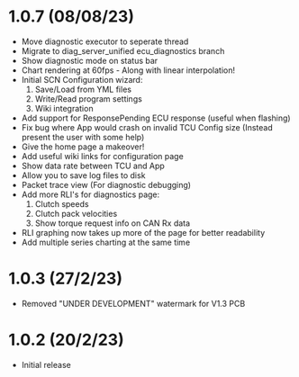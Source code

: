 # 1.0.7 (08/08/23)
* Move diagnostic executor to seperate thread
* Migrate to diag_server_unified ecu_diagnostics branch
* Show diagnostic mode on status bar
* Chart rendering at 60fps - Along with linear interpolation!
* Initial SCN Configuration wizard:
    1. Save/Load from YML files
    2. Write/Read program settings
    3. Wiki integration
* Add support for ResponsePending ECU response (useful when flashing)
* Fix bug where App would crash on invalid TCU Config size (Instead present the user with some help)
* Give the home page a makeover!
* Add useful wiki links for configuration page
* Show data rate between TCU and App
* Allow you to save log files to disk
* Packet trace view (For diagnostic debugging)
* Add more RLI's for diagnostics page:
    1. Clutch speeds
    2. Clutch pack velocities
    3. Show torque request info on CAN Rx data
* RLI graphing now takes up more of the page for better readability
* Add multiple series charting at the same time

# 1.0.3 (27/2/23)
* Removed "UNDER DEVELOPMENT" watermark for V1.3 PCB

# 1.0.2 (20/2/23)
* Initial release